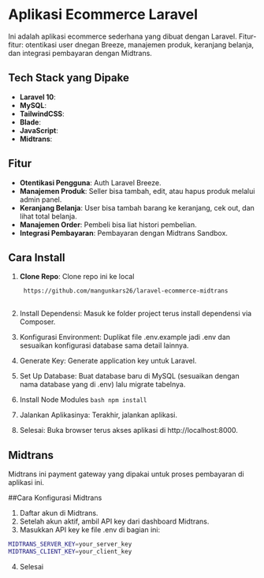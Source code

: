 # Aplikasi Ecommerce Laravel

Ini adalah aplikasi ecommerce sederhana yang dibuat dengan Laravel. 
Fitur-fitur: otentikasi user dnegan Breeze, manajemen produk, keranjang belanja, dan integrasi pembayaran dengan Midtrans.

## Tech Stack yang Dipake

- **Laravel 10**: 
- **MySQL**: 
- **TailwindCSS**: 
- **Blade**: 
- **JavaScript**: 
- **Midtrans**: 

## Fitur

- **Otentikasi Pengguna**: Auth Laravel Breeze.
- **Manajemen Produk**: Seller bisa tambah, edit, atau hapus produk melalui admin panel.
- **Keranjang Belanja**: User bisa tambah barang ke keranjang, cek out, dan lihat total belanja.
- **Manajemen Order**: Pembeli bisa liat histori pembelian.
- **Integrasi Pembayaran**: Pembayaran dengan Midtrans Sandbox.

## Cara Install

1. **Clone Repo**: Clone repo ini ke local
   ```bash
    https://github.com/mangunkars26/laravel-ecommerce-midtrans
    
2. Install Dependensi: Masuk ke folder project terus install dependensi via Composer.

3. Konfigurasi Environment: Duplikat file .env.example jadi .env dan sesuaikan konfigurasi database sama detail lainnya.
4. Generate Key: Generate application key untuk Laravel.
5. Set Up Database: Buat database baru di MySQL (sesuaikan dengan nama database yang di .env) lalu migrate tabelnya.
6. Install Node Modules
        ```bash
            npm install
       ```
7. Jalankan Aplikasinya: Terakhir, jalankan aplikasi.
8. Selesai: Buka browser terus akses aplikasi di http://localhost:8000.

##  Midtrans
Midtrans ini payment gateway yang dipakai untuk proses pembayaran di aplikasi ini.

##Cara Konfigurasi Midtrans
1. Daftar akun di Midtrans.
2. Setelah akun aktif, ambil API key dari dashboard Midtrans.
3. Masukkan API key ke file .env di bagian ini:
```bash
MIDTRANS_SERVER_KEY=your_server_key
MIDTRANS_CLIENT_KEY=your_client_key
```
4. Selesai
